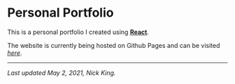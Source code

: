 # Personal Portfolio

This is a personal portfolio I created using [**React**](https://github.com/facebook/create-react-app).

The website is currently being hosted on Github Pages and can be visited [*here*](https://nickrking.com).

--------
*Last updated May 2, 2021, Nick King.*